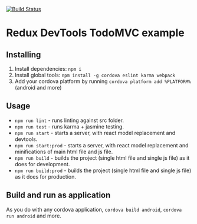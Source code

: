 [![Build Status](https://travis-ci.org/yuvalsaraf/react-cordova-boilerplate.svg)](https://travis-ci.org/yuvalsaraf/react-cordova-boilerplate)
# Redux DevTools TodoMVC example

## Installing

1. Install dependencies: ```npm i```
2. Install global tools: ```npm install -g cordova eslint karma webpack```
3. Add your cordova platform by running ```cordova platform add %PLATFORM%``` (android and more)

## Usage
- ```npm run lint``` - runs linting against src folder.
- ```npm run test``` - runs karma + jasmine testing.
- ```npm run start``` - starts a server, with react model replacement and devtools.
- ```npm run start:prod``` - starts a server, with react model replacement and minifications of main html file and js file.
- ```npm run build``` - builds the project (single html file and single js file) as it does for development.
- ```npm run build:prod``` - builds the project (single html file and single js file) as it does for production.

## Build and run as application
As you do with any cordova application, ```cordova build android```, ```cordova run android``` and more.
